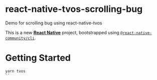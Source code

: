 # react-native-tvos-scrolling-bug

Demo for scrolling bug using react-native-tvos

This is a new [**React Native**](https://reactnative.dev) project, bootstrapped using [`@react-native-community/cli`](https://github.com/react-native-community/cli).

# Getting Started

```bash
yarn tvos
``
```
